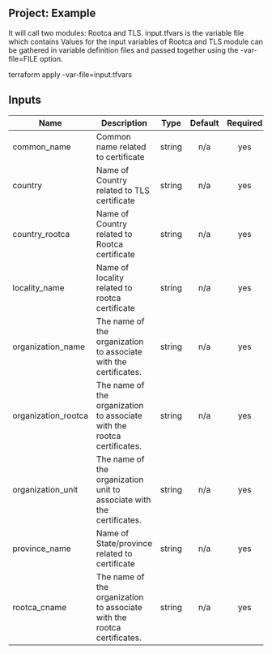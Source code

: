 ## Project: Example



It will call two modules: Rootca and TLS.
input.tfvars is the variable file which contains Values for the input variables of Rootca and TLS module can be gathered in variable definition files and passed together using the -var-file=FILE option.

terraform apply -var-file=input.tfvars

## Inputs

| Name | Description | Type | Default | Required |
|------|-------------|:----:|:-----:|:-----:|
| common\_name | Common name related to certificate | string | n/a | yes |
| country | Name of Country related to TLS certificate | string | n/a | yes |
| country\_rootca | Name of Country related to Rootca certificate | string | n/a | yes |
| locality\_name | Name of locality related to rootca certificate | string | n/a | yes |
| organization\_name | The name of the organization to associate with the certificates. | string | n/a | yes |
| organization\_rootca | The name of the organization to associate with the rootca certificates. | string | n/a | yes |
| organization\_unit | The name of the organization unit to associate with the certificates. | string | n/a | yes |
| province\_name | Name of State/province related to certificate | string | n/a | yes |
| rootca\_cname | The name of the organization to associate with the rootca certificates. | string | n/a | yes |






